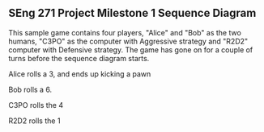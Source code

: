 SEng 271 Project Milestone 1 Sequence Diagram
------------

This sample game contains four players, "Alice" and "Bob" as the two humans, "C3PO" as the computer with Aggressive strategy and "R2D2" computer with Defensive strategy. The game has gone on for a couple of turns before the sequence diagram starts.

Alice rolls a 3, and ends up kicking a pawn

Bob rolls a 6. 

C3PO rolls the 4 

R2D2 rolls the 1